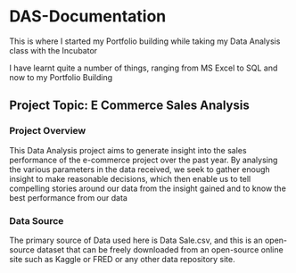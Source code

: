  # DAS-Documentation

This is where I started my Portfolio building while taking my Data Analysis class with the Incubator 
 
 I have learnt quite a number of things, ranging from MS Excel to SQL and now to my Portfolio Building 

 ## Project Topic: E Commerce Sales Analysis  

 ### Project Overview   

 This Data Analysis project aims to generate insight into the sales performance of the e-commerce project over the past year. By analysing the various parameters in the data received, we seek to gather enough insight to make reasonable decisions, which then enable us to tell compelling stories around our data from the insight gained and to know the best performance from our data

### Data Source
The primary source of Data used here is Data Sale.csv, and this is an open-source dataset that can be freely downloaded from an open-source online site such as Kaggle or FRED or any other data repository site.
